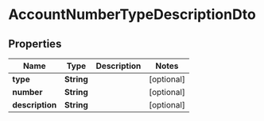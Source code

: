
# AccountNumberTypeDescriptionDto

## Properties
Name | Type | Description | Notes
------------ | ------------- | ------------- | -------------
**type** | **String** |  |  [optional]
**number** | **String** |  |  [optional]
**description** | **String** |  |  [optional]



